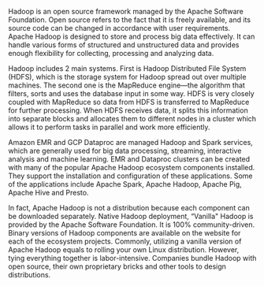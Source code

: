Hadoop is an open source framework managed by the Apache Software Foundation. Open source refers to the fact that it is freely available, and its source code can be changed in accordance with user requirements. Apache Hadoop is designed to store and process big data effectively. It can handle various forms of structured and unstructured data and provides enough flexibility for collecting, processing and analyzing data.

Hadoop includes 2 main systems. First is Hadoop Distributed File System (HDFS), which is the storage system for Hadoop spread out over multiple machines. The second one is the MapReduce engine—the algorithm that filters, sorts and uses the database input in some way. HDFS is very closely coupled with MapReduce so data from HDFS is transferred to MapReduce for further processing. When HDFS receives data, it splits this information into separate blocks and allocates them to different nodes in a cluster which allows it to perform tasks in parallel and work more efficiently.

Amazon EMR and GCP Dataproc are managed Hadoop and Spark services, which are generally used for big data processing, streaming, interactive analysis and machine learning. EMR and Dataproc clusters can be created with many of the popular Apache Hadoop ecosystem components installed. They support the installation and configuration of these applications. Some of the applications include Apache Spark, Apache Hadoop, Apache Pig, Apache Hive and Presto.

In fact, Apache Hadoop is not a distribution because each component can be downloaded separately. Native Hadoop deployment, “Vanilla" Hadoop is provided by the Apache Software Foundation. It is 100% community-driven. Binary versions of Hadoop components are available on the website for each of the ecosystem projects. Commonly, utilizing a vanilla version of Apache Hadoop equals to rolling your own Linux distribution.
However, tying everything together is labor-intensive. Companies bundle Hadoop with open source, their own proprietary bricks and other tools to design distributions.

